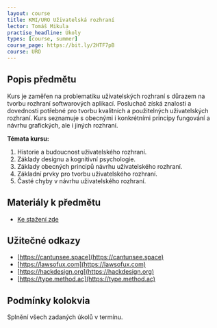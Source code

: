 ```yaml
---
layout: course
title: KMI/URO Uživatelská rozhraní
lector: Tomáš Mikula
practise_headline: Úkoly
types: [course, summer]
course_page: https://bit.ly/2HTF7pB
course: URO
---
```

Popis předmětu
--------------

Kurs je zaměřen na problematiku uživatelských rozhraní s důrazem na tvorbu rozhraní softwarových aplikací. Posluchač získá znalosti a dovednosti potřebné pro tvorbu kvalitních a použitelných uživatelských rozhraní. Kurs seznamuje s obecnými i konkrétními principy fungování a návrhu grafických, ale i jiných rozhraní. 

**Témata kursu:**
1.	Historie a budoucnost uživatelského rozhraní. 
2.	Základy designu a kognitivní psychologie. 
3.	Základy obecných principů návrhu uživatelského rozhraní. 
4.	Základní prvky pro tvorbu uživatelského rozhraní. 
5.	Časté chyby v návrhu uživatelského rozhraní.

Materiály k předmětu
--------------------
* [Ke stažení zde](/teaching/URO/skripta)

Užitečné odkazy
---------------
* [https://cantunsee.space](https://cantunsee.space)
* [https://lawsofux.com](https://lawsofux.com)
* [https://hackdesign.org](https://hackdesign.org)
* [https://type.method.ac](https://type.method.ac)

Podmínky kolokvia
-----------------

Splnění všech zadaných úkolů v termínu.
